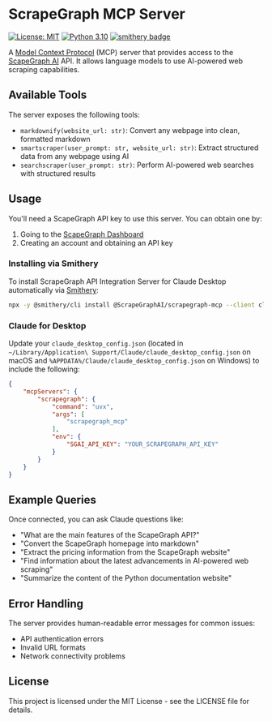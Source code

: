 # ScrapeGraph MCP Server

[![License: MIT](https://img.shields.io/badge/License-MIT-yellow.svg)](https://opensource.org/licenses/MIT)
[![Python 3.10](https://img.shields.io/badge/python-3.10-blue.svg)](https://www.python.org/downloads/release/python-3100/)
[![smithery badge](https://smithery.ai/badge/@ScrapeGraphAI/scrapegraph-mcp)](https://smithery.ai/server/@ScrapeGraphAI/scrapegraph-mcp)

A [Model Context Protocol](https://modelcontextprotocol.io/introduction) (MCP) server that provides access to the [ScapeGraph AI](https://scrapegraphai.com) API. It allows language models to use AI-powered web scraping capabilities.

## Available Tools

The server exposes the following tools:

- `markdownify(website_url: str)`: Convert any webpage into clean, formatted markdown
- `smartscraper(user_prompt: str, website_url: str)`: Extract structured data from any webpage using AI
- `searchscraper(user_prompt: str)`: Perform AI-powered web searches with structured results

## Usage

You'll need a ScapeGraph API key to use this server. You can obtain one by:

1. Going to the [ScapeGraph Dashboard](https://dashboard.scrapegraphai.com)
2. Creating an account and obtaining an API key

### Installing via Smithery

To install ScrapeGraph API Integration Server for Claude Desktop automatically via [Smithery](https://smithery.ai/server/@ScrapeGraphAI/scrapegraph-mcp):

```bash
npx -y @smithery/cli install @ScrapeGraphAI/scrapegraph-mcp --client claude
```

### Claude for Desktop

Update your `claude_desktop_config.json` (located in `~/Library/Application\ Support/Claude/claude_desktop_config.json` on macOS and `%APPDATA%/Claude/claude_desktop_config.json` on Windows) to include the following:

```json
{
    "mcpServers": {
        "scrapegraph": {
            "command": "uvx",
            "args": [
                "scrapegraph_mcp"
            ],
            "env": {
                "SGAI_API_KEY": "YOUR_SCRAPEGRAPH_API_KEY"
            }
        }
    }
}
```

## Example Queries

Once connected, you can ask Claude questions like:

- "What are the main features of the ScapeGraph API?"
- "Convert the ScapeGraph homepage into markdown"
- "Extract the pricing information from the ScapeGraph website"
- "Find information about the latest advancements in AI-powered web scraping"
- "Summarize the content of the Python documentation website"

## Error Handling

The server provides human-readable error messages for common issues:

- API authentication errors
- Invalid URL formats
- Network connectivity problems

## License

This project is licensed under the MIT License - see the LICENSE file for details. 